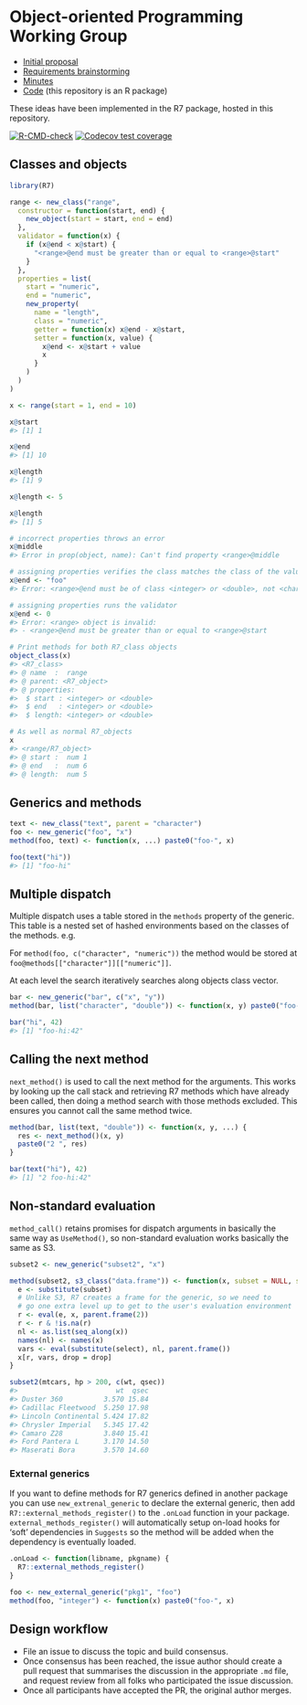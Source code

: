 
<!-- README.md is generated from README.Rmd. Please edit that file -->

# Object-oriented Programming Working Group

-   [Initial proposal](proposal/proposal.org)
-   [Requirements brainstorming](spec/requirements.md)
-   [Minutes](minutes/)
-   [Code](R/) (this repository is an R package)

These ideas have been implemented in the R7 package, hosted in this
repository.

<!-- badges: start -->

[![R-CMD-check](https://github.com/RConsortium/OOP-WG/actions/workflows/R-CMD-check.yaml/badge.svg)](https://github.com/RConsortium/OOP-WG/actions/workflows/R-CMD-check.yaml)
[![Codecov test
coverage](https://codecov.io/gh/RConsortium/OOP-WG/branch/master/graph/badge.svg)](https://codecov.io/gh/RConsortium/OOP-WG?branch=master)
<!-- badges: end -->

## Classes and objects

``` r
library(R7)

range <- new_class("range",
  constructor = function(start, end) {
    new_object(start = start, end = end)
  },
  validator = function(x) {
    if (x@end < x@start) {
      "<range>@end must be greater than or equal to <range>@start"
    }
  },
  properties = list(
    start = "numeric",
    end = "numeric",
    new_property(
      name = "length",
      class = "numeric",
      getter = function(x) x@end - x@start,
      setter = function(x, value) {
        x@end <- x@start + value
        x
      }
    )
  )
)

x <- range(start = 1, end = 10)

x@start
#> [1] 1

x@end
#> [1] 10

x@length
#> [1] 9

x@length <- 5

x@length
#> [1] 5

# incorrect properties throws an error
x@middle
#> Error in prop(object, name): Can't find property <range>@middle

# assigning properties verifies the class matches the class of the value
x@end <- "foo"
#> Error: <range>@end must be of class <integer> or <double>, not <character>

# assigning properties runs the validator
x@end <- 0
#> Error: <range> object is invalid:
#> - <range>@end must be greater than or equal to <range>@start

# Print methods for both R7_class objects
object_class(x)
#> <R7_class>
#> @ name  :  range
#> @ parent: <R7_object>
#> @ properties:
#>  $ start : <integer> or <double>
#>  $ end   : <integer> or <double>
#>  $ length: <integer> or <double>

# As well as normal R7_objects
x
#> <range/R7_object>
#> @ start :  num 1
#> @ end   :  num 6
#> @ length:  num 5
```

## Generics and methods

``` r
text <- new_class("text", parent = "character")
foo <- new_generic("foo", "x")
method(foo, text) <- function(x, ...) paste0("foo-", x)

foo(text("hi"))
#> [1] "foo-hi"
```

## Multiple dispatch

Multiple dispatch uses a table stored in the `methods` property of the
generic. This table is a nested set of hashed environments based on the
classes of the methods. e.g.

For `method(foo, c("character", "numeric"))` the method would be stored
at `foo@methods[["character"]][["numeric"]]`.

At each level the search iteratively searches along objects class
vector.

``` r
bar <- new_generic("bar", c("x", "y"))
method(bar, list("character", "double")) <- function(x, y) paste0("foo-", x, ":", y)

bar("hi", 42)
#> [1] "foo-hi:42"
```

## Calling the next method

`next_method()` is used to call the next method for the arguments. This
works by looking up the call stack and retrieving R7 methods which have
already been called, then doing a method search with those methods
excluded. This ensures you cannot call the same method twice.

``` r
method(bar, list(text, "double")) <- function(x, y, ...) {
  res <- next_method()(x, y)
  paste0("2 ", res)
}

bar(text("hi"), 42)
#> [1] "2 foo-hi:42"
```

## Non-standard evaluation

`method_call()` retains promises for dispatch arguments in basically the
same way as `UseMethod()`, so non-standard evaluation works basically
the same as S3.

``` r
subset2 <- new_generic("subset2", "x")

method(subset2, s3_class("data.frame")) <- function(x, subset = NULL, select = NULL, drop = FALSE) {
  e <- substitute(subset)
  # Unlike S3, R7 creates a frame for the generic, so we need to
  # go one extra level up to get to the user's evaluation environment
  r <- eval(e, x, parent.frame(2))
  r <- r & !is.na(r)
  nl <- as.list(seq_along(x))
  names(nl) <- names(x)
  vars <- eval(substitute(select), nl, parent.frame())
  x[r, vars, drop = drop]
}

subset2(mtcars, hp > 200, c(wt, qsec))
#>                        wt  qsec
#> Duster 360          3.570 15.84
#> Cadillac Fleetwood  5.250 17.98
#> Lincoln Continental 5.424 17.82
#> Chrysler Imperial   5.345 17.42
#> Camaro Z28          3.840 15.41
#> Ford Pantera L      3.170 14.50
#> Maserati Bora       3.570 14.60
```

### External generics

If you want to define methods for R7 generics defined in another package
you can use `new_extrenal_generic` to declare the external generic, then
add `R7::external_methods_register()` to the `.onLoad` function in your
package. `external_methods_register()` will automatically setup on-load
hooks for ‘soft’ dependencies in `Suggests` so the method will be added
when the dependency is eventually loaded.

``` r
.onLoad <- function(libname, pkgname) {
  R7::external_methods_register()
}

foo <- new_external_generic("pkg1", "foo")
method(foo, "integer") <- function(x) paste0("foo-", x)
```

## Design workflow

-   File an issue to discuss the topic and build consensus.
-   Once consensus has been reached, the issue author should create a
    pull request that summarises the discussion in the appropriate `.md`
    file, and request review from all folks who participated the issue
    discussion.
-   Once all participants have accepted the PR, the original author
    merges.
